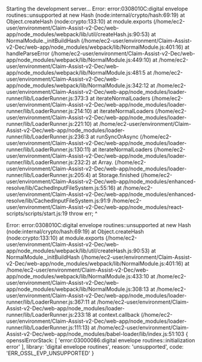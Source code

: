 Starting the development server...
Error: error:0308010C:digital envelope routines::unsupported
    at new Hash (node:internal/crypto/hash:69:19)
    at Object.createHash (node:crypto:133:10)
    at module.exports (/home/ec2-user/environment/Claim-Assist-v2-Dec/web-app/node_modules/webpack/lib/util/createHash.js:90:53)
    at NormalModule._initBuildHash (/home/ec2-user/environment/Claim-Assist-v2-Dec/web-app/node_modules/webpack/lib/NormalModule.js:401:16)
    at handleParseError (/home/ec2-user/environment/Claim-Assist-v2-Dec/web-app/node_modules/webpack/lib/NormalModule.js:449:10)
    at /home/ec2-user/environment/Claim-Assist-v2-Dec/web-app/node_modules/webpack/lib/NormalModule.js:481:5
    at /home/ec2-user/environment/Claim-Assist-v2-Dec/web-app/node_modules/webpack/lib/NormalModule.js:342:12
    at /home/ec2-user/environment/Claim-Assist-v2-Dec/web-app/node_modules/loader-runner/lib/LoaderRunner.js:373:3
    at iterateNormalLoaders (/home/ec2-user/environment/Claim-Assist-v2-Dec/web-app/node_modules/loader-runner/lib/LoaderRunner.js:214:10)
    at iterateNormalLoaders (/home/ec2-user/environment/Claim-Assist-v2-Dec/web-app/node_modules/loader-runner/lib/LoaderRunner.js:221:10)
    at /home/ec2-user/environment/Claim-Assist-v2-Dec/web-app/node_modules/loader-runner/lib/LoaderRunner.js:236:3
    at runSyncOrAsync (/home/ec2-user/environment/Claim-Assist-v2-Dec/web-app/node_modules/loader-runner/lib/LoaderRunner.js:130:11)
    at iterateNormalLoaders (/home/ec2-user/environment/Claim-Assist-v2-Dec/web-app/node_modules/loader-runner/lib/LoaderRunner.js:232:2)
    at Array.<anonymous> (/home/ec2-user/environment/Claim-Assist-v2-Dec/web-app/node_modules/loader-runner/lib/LoaderRunner.js:205:4)
    at Storage.finished (/home/ec2-user/environment/Claim-Assist-v2-Dec/web-app/node_modules/enhanced-resolve/lib/CachedInputFileSystem.js:55:16)
    at /home/ec2-user/environment/Claim-Assist-v2-Dec/web-app/node_modules/enhanced-resolve/lib/CachedInputFileSystem.js:91:9
/home/ec2-user/environment/Claim-Assist-v2-Dec/web-app/node_modules/react-scripts/scripts/start.js:19
  throw err;
  ^

Error: error:0308010C:digital envelope routines::unsupported
    at new Hash (node:internal/crypto/hash:69:19)
    at Object.createHash (node:crypto:133:10)
    at module.exports (/home/ec2-user/environment/Claim-Assist-v2-Dec/web-app/node_modules/webpack/lib/util/createHash.js:90:53)
    at NormalModule._initBuildHash (/home/ec2-user/environment/Claim-Assist-v2-Dec/web-app/node_modules/webpack/lib/NormalModule.js:401:16)
    at /home/ec2-user/environment/Claim-Assist-v2-Dec/web-app/node_modules/webpack/lib/NormalModule.js:433:10
    at /home/ec2-user/environment/Claim-Assist-v2-Dec/web-app/node_modules/webpack/lib/NormalModule.js:308:13
    at /home/ec2-user/environment/Claim-Assist-v2-Dec/web-app/node_modules/loader-runner/lib/LoaderRunner.js:367:11
    at /home/ec2-user/environment/Claim-Assist-v2-Dec/web-app/node_modules/loader-runner/lib/LoaderRunner.js:233:18
    at context.callback (/home/ec2-user/environment/Claim-Assist-v2-Dec/web-app/node_modules/loader-runner/lib/LoaderRunner.js:111:13)
    at /home/ec2-user/environment/Claim-Assist-v2-Dec/web-app/node_modules/babel-loader/lib/index.js:51:103 {
  opensslErrorStack: [ 'error:03000086:digital envelope routines::initialization error' ],
  library: 'digital envelope routines',
  reason: 'unsupported',
  code: 'ERR_OSSL_EVP_UNSUPPORTED'
}
